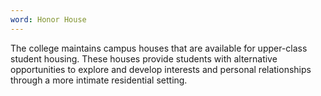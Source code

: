 ```yaml
---
word: Honor House
---
```


  The college maintains campus houses that are available for upper-class student housing. These houses provide students with alternative opportunities to explore and develop interests and personal relationships through a more intimate residential setting.
